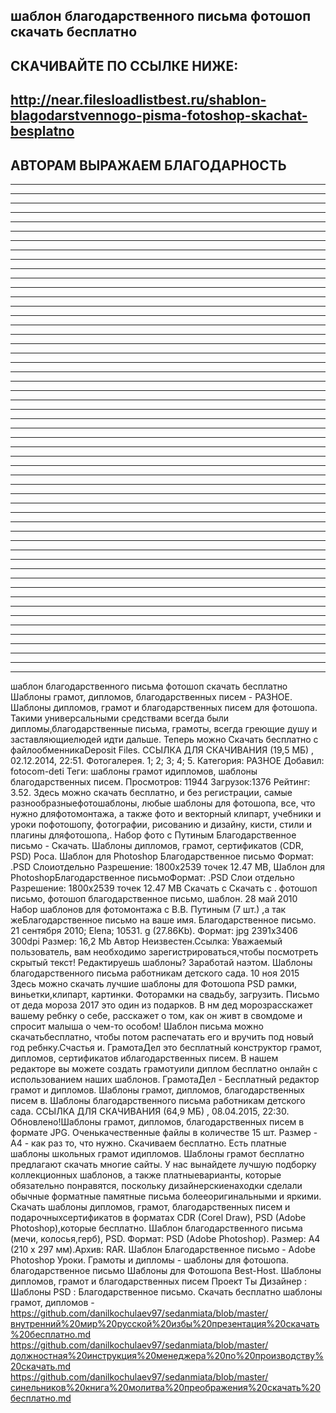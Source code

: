 шаблон благодарственного письма фотошоп скачать бесплатно
--------------------------------------------------
СКАЧИВАЙТЕ ПО ССЫЛКЕ НИЖЕ:
--------------------------------------------------
http://near.filesloadlistbest.ru/shablon-blagodarstvennogo-pisma-fotoshop-skachat-besplatno
--------------------------------------------------
АВТОРАМ ВЫРАЖАЕМ БЛАГОДАРНОСТЬ
--------------------------------------------------
--------------------------------------------------
--------------------------------------------------
--------------------------------------------------
--------------------------------------------------
--------------------------------------------------
--------------------------------------------------
--------------------------------------------------
--------------------------------------------------
--------------------------------------------------
--------------------------------------------------
--------------------------------------------------
--------------------------------------------------
--------------------------------------------------
--------------------------------------------------
--------------------------------------------------
--------------------------------------------------
--------------------------------------------------
--------------------------------------------------
--------------------------------------------------
--------------------------------------------------
--------------------------------------------------
--------------------------------------------------
--------------------------------------------------
--------------------------------------------------
--------------------------------------------------
--------------------------------------------------
--------------------------------------------------
--------------------------------------------------
--------------------------------------------------
--------------------------------------------------
--------------------------------------------------
--------------------------------------------------
--------------------------------------------------
--------------------------------------------------
--------------------------------------------------
--------------------------------------------------
--------------------------------------------------
--------------------------------------------------
--------------------------------------------------
--------------------------------------------------
--------------------------------------------------
--------------------------------------------------
--------------------------------------------------
--------------------------------------------------
--------------------------------------------------
--------------------------------------------------
--------------------------------------------------
--------------------------------------------------
--------------------------------------------------
--------------------------------------------------
--------------------------------------------------
--------------------------------------------------
--------------------------------------------------
шаблон благодарственного письма фотошоп скачать бесплатно Шаблоны грамот, дипломов, благодарственных писем - РАЗНОЕ. Шаблоны дипломов, грамот и благодарственных писем для фотошопа. Такими универсальными средствами всегда были дипломы,благодарственные письма, грамоты, всегда греющие душу и заставляющиелюдей идти дальше. Теперь можно  Скачать бесплатно с файлообменникаDeposit Files. ССЫЛКА ДЛЯ СКАЧИВАНИЯ (19,5 МБ) , 02.12.2014, 22:51. Фотогалерея. 1; 2; 3; 4; 5. Категория: РАЗНОЕ  Добавил: fotocom-deti  Теги: шаблоны грамот идипломов, шаблоны благодарственных писем. Просмотров: 11944  Загрузок:1376  Рейтинг: 3.52. Здесь можно скачать бесплатно, и без регистрации, самые разнообразныефотошаблоны, любые шаблоны для фотошопа, все, что нужно дляфотомонтажа, а также фото и векторный клипарт, учебники и уроки пофотошопу, фотографии, рисованию и дизайну, кисти, стили и плагины дляфотошопа,. Набор фото с Путиным  Благодарственное письмо - Скачать. Шаблоны дипломов, грамот, сертификатов (CDR, PSD)  Роса. Шаблон для Photoshop Благодарственное письмо Формат: .PSD  Слоиотдельно  Разрешение: 1800х2539 точек  12.47 MB, Шаблон для PhotoshopБлагодарственное письмоФормат: .PSD  Слои отдельно  Разрешение: 1800х2539 точек  12.47 MB Скачать с Скачать с . фотошоп письмо, фотошоп благодарственное письмо, шаблон. 28 май 2010  Набор шаблонов для фотомонтажа с В.В. Путиным (7 шт.) ,а так жеБлагодарственное письмо на ваше имя. Благодарственное письмо. 21 сентября 2010; Elena; 10531. g (27.86Kb). Формат: jpg  2391x3406  300dpi  Размер: 16,2 Мb Автор Неизвестен.Ссылка: Уважаемый пользователь, вам необходимо зарегистрироваться,чтобы посмотреть скрытый текст! Редактируешь шаблоны? Заработай наэтом. Шаблоны благодарственного письма работникам детского сада. 10 ноя 2015  Здесь можно скачать лучшие шаблоны для Фотошопа PSD рамки, виньетки,клипарт, картинки. Фоторамки на свадьбу, загрузить.
Письмо от деда мороза 2017  это один из подарков. В нм дед морозрасскажет вашему ребнку о себе, расскажет о том, как он живт в свомдоме и спросит малыша о чем-то особом! Шаблон письма можно скачатьбесплатно, чтобы потом распечатать его и вручить под новый год ребнку.Счастья и. ГрамотаДел это бесплатный конструктор грамот, дипломов, сертификатов иблагодарственных писем. В нашем редакторе вы можете создать грамотуили диплом бесплатно онлайн с использованием наших шаблонов. ГрамотаДел - Бесплатный редактор грамот и дипломов. Шаблоны грамот, дипломов, благодарственных писем в. Шаблоны благодарственного письма работникам детского сада. ССЫЛКА ДЛЯ СКАЧИВАНИЯ (64,9 МБ) , 08.04.2015, 22:30. Обновлено!Шаблоны грамот, дипломов, благодарственных писем в формате JPG. Оченькачественные файлы в количестве 15 шт. Размер - А4 - как раз то, что нужно. Скачиваем бесплатно. Есть платные шаблоны школьных грамот идипломов. Шаблоны грамот бесплатно предлагают скачать многие сайты. У нас вынайдете лучшую подборку коллекционных шаблонов, а также платныеварианты, которые обязательно понравятся, поскольку дизайнерскиенаходки сделали обычные форматные памятные письма болееоригинальными и яркими. Скачать шаблоны дипломов, грамот, благодарственных писем и подарочныхсертификатов в форматах CDR (Corel Draw), PSD (Adobe Photoshop),которые  бесплатно. Шаблон благодарственного письма (мечи, колосья,герб), PSD. Формат: PSD (Adobe Photoshop). Размер: А4 (210 х 297 мм).Архив: RAR. Шаблон Благодарственное письмо - Adobe Photoshop  Уроки. Грамоты и дипломы - шаблоны для фотошопа. благодарственное письмо  Шаблоны для Фотошопа Best-Host. Шаблоны дипломов, грамот и благодарственных писем
Проект Ты Дизайнер : Шаблоны PSD : Благодарственное письмо. Скачать бесплатно шаблоны грамот, дипломов  -
https://github.com/danilkochulaev97/sedanmiata/blob/master/внутренний%20мир%20русской%20избы%20презентация%20скачать%20бесплатно.md
https://github.com/danilkochulaev97/sedanmiata/blob/master/должностная%20инструкция%20менеджера%20по%20производству%20скачать.md
https://github.com/danilkochulaev97/sedanmiata/blob/master/синельников%20книга%20молитва%20преображения%20скачать%20бесплатно.md